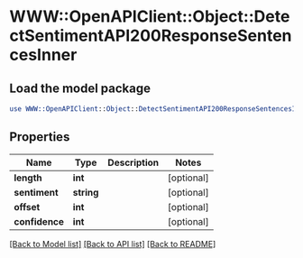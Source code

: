 # WWW::OpenAPIClient::Object::DetectSentimentAPI200ResponseSentencesInner

## Load the model package
```perl
use WWW::OpenAPIClient::Object::DetectSentimentAPI200ResponseSentencesInner;
```

## Properties
Name | Type | Description | Notes
------------ | ------------- | ------------- | -------------
**length** | **int** |  | [optional] 
**sentiment** | **string** |  | [optional] 
**offset** | **int** |  | [optional] 
**confidence** | **int** |  | [optional] 

[[Back to Model list]](../README.md#documentation-for-models) [[Back to API list]](../README.md#documentation-for-api-endpoints) [[Back to README]](../README.md)


